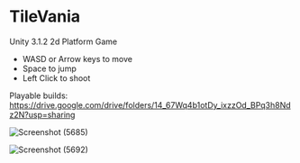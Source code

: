 # TileVania
Unity 3.1.2 2d Platform Game
- WASD or Arrow keys to move
- Space to jump
- Left Click to shoot

Playable builds: https://drive.google.com/drive/folders/14_67Wq4b1otDy_ixzzOd_BPq3h8Ndz2N?usp=sharing

![Screenshot (5685)](https://github.com/LuisPlasencia/TileVania/assets/60783486/3c801a0f-bc66-4aed-827a-4deb9547885c)

![Screenshot (5692)](https://github.com/LuisPlasencia/TileVania/assets/60783486/4fe53a8c-7c61-46f7-b945-e0492e88783f)
